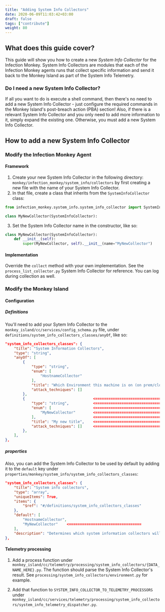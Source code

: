 ```yaml
---
title: "Adding System Info Collectors"
date: 2020-06-09T11:03:42+03:00
draft: false
tags: ["contribute"]
weight: 80
---
```


## What does this guide cover?

This guide will show you how to create a new _System Info Collector_ for the Infection Monkey. System Info Collectors are modules that each of the Infection Monkey agents runs that collect specific information and send it back to the Monkey Island as part of the System Info Telemetry.

### Do I need a new System Info Collector?

If all you want to do is execute a shell command, then there's no need to add a new System Info Collector - just configure the required commands in the Monkey Island's post-breach action (PBA) section! Also, if there is a relevant System Info Collector and you only need to add more information to it, simply expand the existing one. Otherwise, you must add a new System Info Collector.

## How to add a new System Info Collector

### Modify the Infection Monkey Agent

#### Framework

1. Create your new System Info Collector in the following directory: `monkey/infection_monkey/system_info/collectors` by first creating a new file with the name of your System Info Collector.
2. In that file, create a class that inherits from the `SystemInfoCollector` class:

```py
from infection_monkey.system_info.system_info_collector import SystemInfoCollector

class MyNewCollector(SystemInfoCollector):
```

3. Set the System Info Collector name in the constructor, like so:

```py
class MyNewCollector(SystemInfoCollector):
    def __init__(self):
        super(MyNewCollector, self).__init__(name="MyNewCollector")
```

#### Implementation

Override the `collect` method with your own implementation. See the `process_list_collector.py` System Info Collector for reference. You can log during collection as well.

### Modify the Monkey Island

#### Configuration

##### Definitions

You'll need to add your Sytem Info Collector to the `monkey_island/cc/services/config_schema.py` file, under `definitions/system_info_collectors_classes/anyOf`, like so:

```json
"system_info_collectors_classes": {
    "title": "System Information Collectors",
    "type": "string",
    "anyOf": [
        {
            "type": "string",
            "enum": [
                "HostnameCollector"
            ],
            "title": "Which Environment this machine is on (on prem/cloud)",
            "attack_techniques": []
        },
        {                               <=================================
            "type": "string",           <=================================
            "enum": [                   <=================================
                "MyNewCollector"        <=================================
            ],                          <=================================
            "title": "My new title",    <=================================
            "attack_techniques": []     <=================================
        },
    ],
},
```

##### properties

Also, you can add the System Info Collector to be used by default by adding it to the `default` key under `properties/monkey/system_info/system_info_collectors_classes`:

```json
"system_info_collectors_classes": {
    "title": "System info collectors",
    "type": "array",
    "uniqueItems": True,
    "items": {
        "$ref": "#/definitions/system_info_collectors_classes"
    },
    "default": [
        "HostnameCollector",
        "MyNewCollector"    <=================================
    ],
    "description": "Determines which system information collectors will collect information."
},
```

#### Telemetry processing

1. Add a process function under `monkey_island/cc/telemetry/processing/system_info_collectors/{DATA_NAME_HERE}.py`. The function should parse the System Info Collector's result. See `processing/system_info_collectors/environment.py` for example.

2. Add that function to `SYSTEM_INFO_COLLECTOR_TO_TELEMETRY_PROCESSORS` under `monkey_island/cc/services/telemetry/processing/system_info_collectors/system_info_telemetry_dispatcher.py`.
